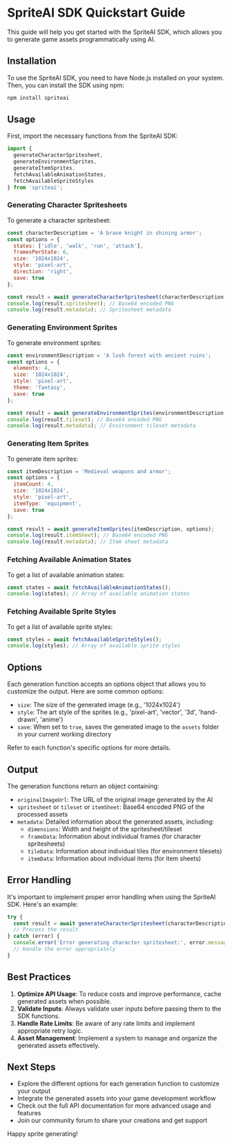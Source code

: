 # SpriteAI SDK Quickstart Guide

This guide will help you get started with the SpriteAI SDK, which allows you to generate game assets programmatically using AI.

## Installation

To use the SpriteAI SDK, you need to have Node.js installed on your system. Then, you can install the SDK using npm:

```bash
npm install spriteai
```

## Usage

First, import the necessary functions from the SpriteAI SDK:

```javascript
import { 
  generateCharacterSpritesheet, 
  generateEnvironmentSprites, 
  generateItemSprites, 
  fetchAvailableAnimationStates, 
  fetchAvailableSpriteStyles 
} from 'spriteai';
```

### Generating Character Spritesheets

To generate a character spritesheet:

```javascript
const characterDescription = 'A brave knight in shining armor';
const options = {
  states: ['idle', 'walk', 'run', 'attack'],
  framesPerState: 6,
  size: '1024x1024',
  style: 'pixel-art',
  direction: 'right',
  save: true
};

const result = await generateCharacterSpritesheet(characterDescription, options);
console.log(result.spritesheet); // Base64 encoded PNG
console.log(result.metadata); // Spritesheet metadata
```

### Generating Environment Sprites

To generate environment sprites:

```javascript
const environmentDescription = 'A lush forest with ancient ruins';
const options = {
  elements: 4,
  size: '1024x1024',
  style: 'pixel-art',
  theme: 'fantasy',
  save: true
};

const result = await generateEnvironmentSprites(environmentDescription, options);
console.log(result.tileset); // Base64 encoded PNG
console.log(result.metadata); // Environment tileset metadata
```

### Generating Item Sprites

To generate item sprites:

```javascript
const itemDescription = 'Medieval weapons and armor';
const options = {
  itemCount: 4,
  size: '1024x1024',
  style: 'pixel-art',
  itemType: 'equipment',
  save: true
};

const result = await generateItemSprites(itemDescription, options);
console.log(result.itemSheet); // Base64 encoded PNG
console.log(result.metadata); // Item sheet metadata
```

### Fetching Available Animation States

To get a list of available animation states:

```javascript
const states = await fetchAvailableAnimationStates();
console.log(states); // Array of available animation states
```

### Fetching Available Sprite Styles

To get a list of available sprite styles:

```javascript
const styles = await fetchAvailableSpriteStyles();
console.log(styles); // Array of available sprite styles
```

## Options

Each generation function accepts an options object that allows you to customize the output. Here are some common options:

- `size`: The size of the generated image (e.g., '1024x1024')
- `style`: The art style of the sprites (e.g., 'pixel-art', 'vector', '3d', 'hand-drawn', 'anime')
- `save`: When set to `true`, saves the generated image to the `assets` folder in your current working directory

Refer to each function's specific options for more details.

## Output

The generation functions return an object containing:

- `originalImageUrl`: The URL of the original image generated by the AI
- `spritesheet` or `tileset` or `itemSheet`: Base64 encoded PNG of the processed assets
- `metadata`: Detailed information about the generated assets, including:
  - `dimensions`: Width and height of the spritesheet/tileset
  - `frameData`: Information about individual frames (for character spritesheets)
  - `tileData`: Information about individual tiles (for environment tilesets)
  - `itemData`: Information about individual items (for item sheets)

## Error Handling

It's important to implement proper error handling when using the SpriteAI SDK. Here's an example:

```javascript
try {
  const result = await generateCharacterSpritesheet(characterDescription, options);
  // Process the result
} catch (error) {
  console.error('Error generating character spritesheet:', error.message);
  // Handle the error appropriately
}
```

## Best Practices

1. **Optimize API Usage**: To reduce costs and improve performance, cache generated assets when possible.
2. **Validate Inputs**: Always validate user inputs before passing them to the SDK functions.
3. **Handle Rate Limits**: Be aware of any rate limits and implement appropriate retry logic.
4. **Asset Management**: Implement a system to manage and organize the generated assets effectively.

## Next Steps

- Explore the different options for each generation function to customize your output
- Integrate the generated assets into your game development workflow
- Check out the full API documentation for more advanced usage and features
- Join our community forum to share your creations and get support

Happy sprite generating!

